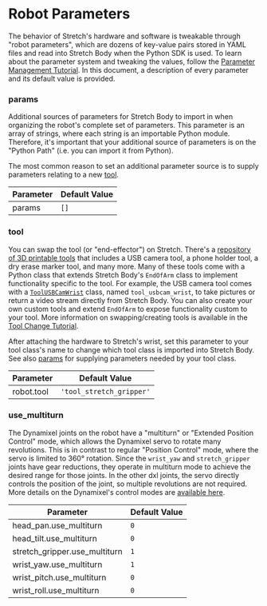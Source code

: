 # Robot Parameters

The behavior of Stretch's hardware and software is tweakable through "robot parameters", which are dozens of key-value pairs stored in YAML files and read into Stretch Body when the Python SDK is used. To learn about the parameter system and tweaking the values, follow the [Parameter Management Tutorial](../../stretch_tutorials/stretch_body/tutorial_parameter_management.md). In this document, a description of every parameter and its default value is provided.

### params

Additional sources of parameters for Stretch Body to import in when organizing the robot's complete set of parameters. This parameter is an array of strings, where each string is an importable Python module. Therefore, it's important that your additional source of parameters is on the "Python Path" (i.e. you can import it from Python).

The most common reason to set an additional parameter source is to supply parameters relating to a new [tool](#tool).

| Parameter | Default Value |
| --------- | ------------- |
| params  | `[]`          |

### tool

You can swap the tool (or "end-effector") on Stretch. There's a [repository of 3D printable tools](https://github.com/hello-robot/stretch_tool_share/blob/master/README.md) that includes a USB camera tool, a phone holder tool, a dry erase marker tool, and many more. Many of these tools come with a Python class that extends Stretch Body's `EndOfArm` class to implement functionality specific to the tool. For example, the USB camera tool comes with a [`ToolUSBCamWrist`](https://github.com/hello-robot/stretch_tool_share/blob/master/python/stretch_tool_share/usbcam_wrist_v1/tool.py) class, named `tool_usbcam_wrist`, to take pictures or return a video stream directly from Stretch Body. You can also create your own custom tools and extend `EndOfArm` to expose functionality custom to your tool. More information on swapping/creating tools is available in the [Tool Change Tutorial](../../stretch_tutorials/stretch_body/tutorial_tool_change.md).

After attaching the hardware to Stretch's wrist, set this parameter to your tool class's name to change which tool class is imported into Stretch Body. See also [params](#params) for supplying parameters needed by your tool class.

| Parameter    | Default Value            |
| ------------ | ------------------------ |
| robot.tool | `'tool_stretch_gripper'` |

### use_multiturn

The Dynamixel joints on the robot have a "multiturn" or "Extended Position Control" mode, which allows the Dynamixel servo to rotate many revolutions. This is in contrast to regular "Position Control" mode, where the servo is limited to 360° rotation. Since the `wrist_yaw` and `stretch_gripper` joints have gear reductions, they operate in multiturn mode to achieve the desired range for those joints. In the other dxl joints, the servo directly controls the position of the joint, so multiple revolutions are not required. More details on the Dynamixel's control modes are [available here](https://emanual.robotis.com/docs/en/dxl/x/xl430-w250/#operating-mode11). 

| Parameter                       | Default Value |
| ------------------------------- | ------------- |
| head_pan.use_multiturn        | `0`           |
| head_tilt.use_multiturn       | `0`           |
| stretch_gripper.use_multiturn | `1`           |
| wrist_yaw.use_multiturn       | `1`           |
| wrist_pitch.use_multiturn     | `0`           |
| wrist_roll.use_multiturn      | `0`           |

